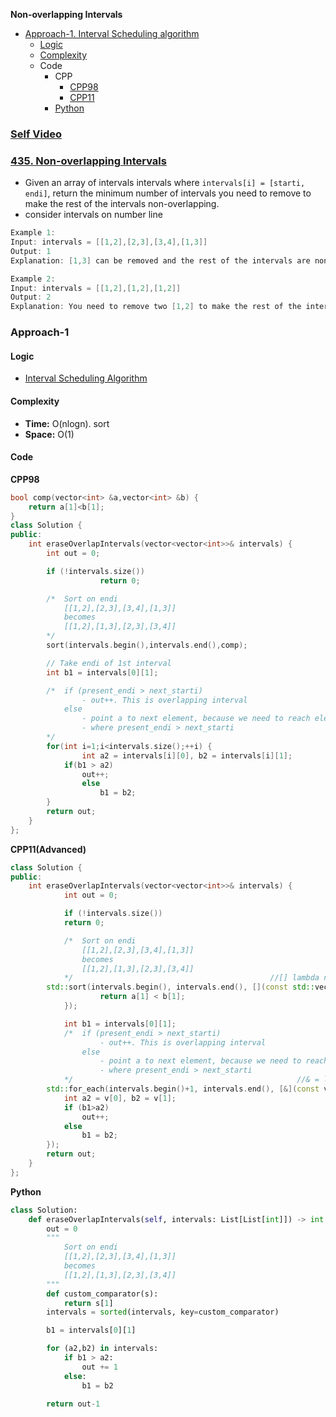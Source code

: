 **Non-overlapping Intervals**
- [Approach-1. Interval Scheduling algorithm](#a1)
  - [Logic](#l)
  - [Complexity](#com)
  - Code
    - CPP
      - [CPP98](#cpp)
      - [CPP11](#cpp11)
    - [Python](#py)

### [Self Video](https://youtu.be/xSnNzrYM1y8)

### [435. Non-overlapping Intervals](https://leetcode.com/problems/non-overlapping-intervals/description/)
- Given an array of intervals intervals where `intervals[i] = [starti, endi]`, return the minimum number of intervals you need to remove to make the rest of the intervals non-overlapping.
- consider intervals on number line
```c
Example 1:
Input: intervals = [[1,2],[2,3],[3,4],[1,3]]
Output: 1
Explanation: [1,3] can be removed and the rest of the intervals are non-overlapping.

Example 2:
Input: intervals = [[1,2],[1,2],[1,2]]
Output: 2
Explanation: You need to remove two [1,2] to make the rest of the intervals non-overlapping.
```

<a name=a1></a>
### Approach-1
<a name=l></a>
#### Logic
- [Interval Scheduling Algorithm](/DS_Questions/Algorithms/IntervalScheduling_or_IntervalGreedy)

<a name=com></a>
#### Complexity
- **Time:** O(nlogn). sort
- **Space:** O(1)
#### Code
<a name=cpp></a>
**CPP98**
```cpp
bool comp(vector<int> &a,vector<int> &b) {
	return a[1]<b[1];
}
class Solution {
public:
	int eraseOverlapIntervals(vector<vector<int>>& intervals) {
		int out = 0;

		if (!intervals.size()) 
            		return 0;

		/*	Sort on endi
			[[1,2],[2,3],[3,4],[1,3]]
			becomes
			[[1,2],[1,3],[2,3],[3,4]]
		*/
		sort(intervals.begin(),intervals.end(),comp);

		// Take endi of 1st interval
		int b1 = intervals[0][1];

		/*	if (present_endi > next_starti)
				- out++. This is overlapping interval
			else
				- point a to next element, because we need to reach element 
				- where present_endi > next_starti
		*/
		for(int i=1;i<intervals.size();++i) {
      			int a2 = intervals[i][0], b2 = intervals[i][1];
			if(b1 > a2)
				out++;
      			else
        			b1 = b2;
		}
		return out;
	}
};
```
<a name=cpp11></a>
**CPP11(Advanced)**
```cpp
class Solution {
public:
	int eraseOverlapIntervals(vector<vector<int>>& intervals) {
       		int out = 0;

        	if (!intervals.size())
			return 0;

    		/*	Sort on endi
    			[[1,2],[2,3],[3,4],[1,3]]
    			becomes
    			[[1,2],[1,3],[2,3],[3,4]]
    		*/                                            //[] lambda not taking any outside param
		std::sort(intervals.begin(), intervals.end(), [](const std::vector<int>& a, const std::vector<int>& b) {
            		return a[1] < b[1];
        	});

        	int b1 = intervals[0][1];
    		/*	if (present_endi > next_starti)
    				- out++. This is overlapping interval
    			else
    				- point a to next element, because we need to reach element 
    				- where present_endi > next_starti
    		*/                                                  //& = lambda taking all outside param
		std::for_each(intervals.begin()+1, intervals.end(), [&](const vector<int>& v) {
			int a2 = v[0], b2 = v[1];
			if (b1>a2)
				out++;
			else
				b1 = b2;
		});
        return out;
    }
};
```

<a name=py></a>
**Python**
```py
class Solution:
    def eraseOverlapIntervals(self, intervals: List[List[int]]) -> int:
        out = 0
        """
            Sort on endi
			[[1,2],[2,3],[3,4],[1,3]]
			becomes
			[[1,2],[1,3],[2,3],[3,4]]
		""" 
        def custom_comparator(s):
            return s[1]
        intervals = sorted(intervals, key=custom_comparator)

        b1 = intervals[0][1]

        for (a2,b2) in intervals:
            if b1 > a2:
                out += 1
            else:
                b1 = b2
        
        return out-1
```

